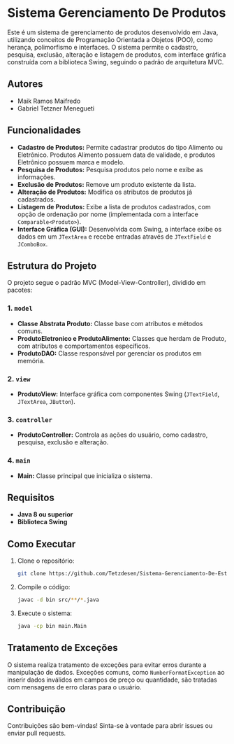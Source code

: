 # Sistema Gerenciamento De Produtos

Este é um sistema de gerenciamento de produtos desenvolvido em Java, utilizando conceitos de Programação Orientada a Objetos (POO), como herança, polimorfismo e interfaces. O sistema permite o cadastro, pesquisa, exclusão, alteração e listagem de produtos, com interface gráfica construída com a biblioteca Swing, seguindo o padrão de arquitetura MVC.

## Autores

 - Maik Ramos Maifredo
 - Gabriel Tetzner Menegueti

## Funcionalidades

- **Cadastro de Produtos:** Permite cadastrar produtos do tipo Alimento ou Eletrônico. Produtos Alimento possuem data de validade, e produtos Eletrônico possuem marca e modelo.
- **Pesquisa de Produtos:** Pesquisa produtos pelo nome e exibe as informações.
- **Exclusão de Produtos:** Remove um produto existente da lista.
- **Alteração de Produtos:** Modifica os atributos de produtos já cadastrados.
- **Listagem de Produtos:** Exibe a lista de produtos cadastrados, com opção de ordenação por nome (implementada com a interface `Comparable<Produto>`).
- **Interface Gráfica (GUI):** Desenvolvida com Swing, a interface exibe os dados em um `JTextArea` e recebe entradas através de `JTextField` e `JComboBox`.

## Estrutura do Projeto

O projeto segue o padrão MVC (Model-View-Controller), dividido em pacotes:

### 1. `model`
- **Classe Abstrata Produto:** Classe base com atributos e métodos comuns.
- **ProdutoEletronico e ProdutoAlimento:** Classes que herdam de Produto, com atributos e comportamentos específicos.
- **ProdutoDAO:** Classe responsável por gerenciar os produtos em memória.

### 2. `view`
- **ProdutoView:** Interface gráfica com componentes Swing (`JTextField`, `JTextArea`, `JButton`).

### 3. `controller`
- **ProdutoController:** Controla as ações do usuário, como cadastro, pesquisa, exclusão e alteração.

### 4. `main`
- **Main:** Classe principal que inicializa o sistema.

## Requisitos

- **Java 8 ou superior**
- **Biblioteca Swing**

## Como Executar

1. Clone o repositório:
   ```bash
   git clone https://github.com/Tetzdesen/Sistema-Gerenciamento-De-Estoque.git
   ```
2. Compile o código:
   ```bash
   javac -d bin src/**/*.java
   ```
3. Execute o sistema:
   ```bash
   java -cp bin main.Main
   ```

## Tratamento de Exceções

O sistema realiza tratamento de exceções para evitar erros durante a manipulação de dados. Exceções comuns, como `NumberFormatException` ao inserir dados inválidos em campos de preço ou quantidade, são tratadas com mensagens de erro claras para o usuário.

## Contribuição

Contribuições são bem-vindas! Sinta-se à vontade para abrir issues ou enviar pull requests.

